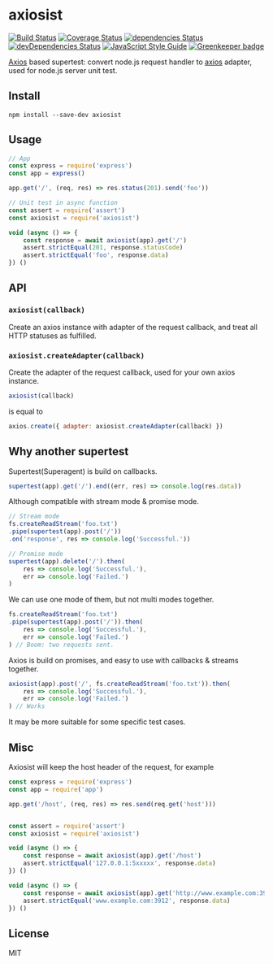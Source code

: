 # axiosist

[![Build Status](https://travis-ci.org/Gerhut/axiosist.svg?branch=master)](https://travis-ci.org/Gerhut/axiosist)
[![Coverage Status](https://coveralls.io/repos/github/Gerhut/axiosist/badge.svg?branch=master)](https://coveralls.io/github/Gerhut/axiosist?branch=master)
[![dependencies Status](https://david-dm.org/Gerhut/axiosist/status.svg)](https://david-dm.org/Gerhut/axiosist)
[![devDependencies Status](https://david-dm.org/Gerhut/axiosist/dev-status.svg)](https://david-dm.org/Gerhut/axiosist?type=dev)
[![JavaScript Style Guide](https://img.shields.io/badge/code%20style-standard-brightgreen.svg)](http://standardjs.com/)
[![Greenkeeper badge](https://badges.greenkeeper.io/Gerhut/axiosist.svg)](https://greenkeeper.io/)

[Axios][axios] based supertest: convert node.js request handler to [axios][axios] adapter, used for node.js server unit test.

## Install

    npm install --save-dev axiosist

## Usage

```javascript
// App
const express = require('express')
const app = express()

app.get('/', (req, res) => res.status(201).send('foo'))

// Unit test in async function
const assert = require('assert')
const axiosist = require('axiosist')

void (async () => {
    const response = await axiosist(app).get('/')
    assert.strictEqual(201, response.statusCode)
    assert.strictEqual('foo', response.data)
}) ()
```

## API

### `axiosist(callback)`

Create an axios instance with adapter of the request callback,
and treat all HTTP statuses as fulfilled.

### `axiosist.createAdapter(callback)`

Create the adapter of the request callback, used for your own axios instance.

```javascript
axiosist(callback)
```

is equal to

```javascript
axios.create({ adapter: axiosist.createAdapter(callback) })
```

## Why another supertest

Supertest(Superagent) is build on callbacks.

```JavaScript
supertest(app).get('/').end((err, res) => console.log(res.data))
```

Although compatible with stream mode & promise mode.

```JavaScript
// Stream mode
fs.createReadStream('foo.txt')
.pipe(supertest(app).post('/'))
.on('response', res => console.log('Successful.'))

// Promise mode
supertest(app).delete('/').then(
    res => console.log('Successful.'),
    err => console.log('Failed.')
)
```

We can use one mode of them, but not multi modes together.

```JavaScript
fs.createReadStream('foo.txt')
.pipe(supertest(app).post('/')).then(
    res => console.log('Successful.'),
    err => console.log('Failed.')
) // Boom: two requests sent.
```

Axios is build on promises, and easy to use with callbacks & streams together.

```JavaScript
axiosist(app).post('/', fs.createReadStream('foo.txt')).then(
    res => console.log('Successful.'),
    err => console.log('Failed.')
) // Works
```

It may be more suitable for some specific test cases.

## Misc

Axiosist will keep the host header of the request, for example

```javascript
const express = require('express')
const app = require('app')

app.get('/host', (req, res) => res.send(req.get('host')))


const assert = require('assert')
const axiosist = require('axiosist')

void (async () => {
    const response = await axiosist(app).get('/host')
    assert.strictEqual('127.0.0.1:5xxxxx', response.data)
}) ()

void (async () => {
    const response = await axiosist(app).get('http://www.example.com:3912/host')
    assert.strictEqual('www.example.com:3912', response.data)
}) ()
```

## License

MIT

[axios]: https://www.npmjs.com/package/axios
